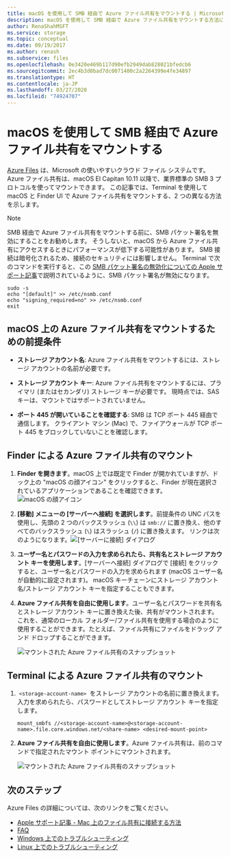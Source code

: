 ```yaml
---
title: macOS を使用して SMB 経由で Azure ファイル共有をマウントする | Microsoft Docs
description: macOS を使用して SMB 経由で Azure ファイル共有をマウントする方法について説明します。
author: RenaShahMSFT
ms.service: storage
ms.topic: conceptual
ms.date: 09/19/2017
ms.author: renash
ms.subservice: files
ms.openlocfilehash: 0e3420e469b117d90efb2949dab828021bfedcb6
ms.sourcegitcommit: 2ec4b3d0bad7dc0071400c2a2264399e4fe34897
ms.translationtype: HT
ms.contentlocale: ja-JP
ms.lasthandoff: 03/27/2020
ms.locfileid: "74924707"
---
```

# <a name="mount-azure-file-share-over-smb-with-macos"></a>macOS を使用して SMB 経由で Azure ファイル共有をマウントする
[Azure Files](storage-files-introduction.md) は、Microsoft の使いやすいクラウド ファイル システムです。 Azure ファイル共有は、macOS El Capitan 10.11 以降で、業界標準の SMB 3 プロトコルを使ってマウントできます。 この記事では、Terminal を使用して macOS と Finder UI で Azure ファイル共有をマウントする、2 つの異なる方法を示します。

> [!Note]  
> SMB 経由で Azure ファイル共有をマウントする前に、SMB パケット署名を無効にすることをお勧めします。 そうしないと、macOS から Azure ファイル共有にアクセスするときにパフォーマンスが低下する可能性があります。 SMB 接続は暗号化されるため、接続のセキュリティには影響しません。 Terminal で次のコマンドを実行すると、この [SMB パケット署名の無効化についての Apple サポート記事](https://support.apple.com/HT205926)で説明されているように、SMB パケット署名が無効になります。  
>    ```
>    sudo -s
>    echo "[default]" >> /etc/nsmb.conf
>    echo "signing_required=no" >> /etc/nsmb.conf
>    exit
>    ```

## <a name="prerequisites-for-mounting-an-azure-file-share-on-macos"></a>macOS 上の Azure ファイル共有をマウントするための前提条件
* **ストレージ アカウント名**: Azure ファイル共有をマウントするには、ストレージ アカウントの名前が必要です。

* **ストレージ アカウント キー**: Azure ファイル共有をマウントするには、プライマリ (またはセカンダリ) ストレージ キーが必要です。 現時点では、SAS キーは、マウントではサポートされていません。

* **ポート 445 が開いていることを確認する**: SMB は TCP ポート 445 経由で通信します。 クライアント マシン (Mac) で、ファイアウォールが TCP ポート 445 をブロックしていないことを確認します。

## <a name="mount-an-azure-file-share-via-finder"></a>Finder による Azure ファイル共有のマウント
1. **Finder を開きます**。macOS 上では既定で Finder が開かれていますが、ドック上の "macOS の顔アイコン" をクリックすると、Finder が現在選択されているアプリケーションであることを確認できます。  
    ![macOS の顔アイコン](./media/storage-how-to-use-files-mac/mount-via-finder-1.png)

2. **[移動] メニューの [サーバーへ接続] を選択します**。前提条件の UNC パスを使用し、先頭の 2 つのバックスラッシュ (`\\`) は `smb://` に置き換え、他のすべてのバックスラッシュ (`\`) はスラッシュ (`/`) に置き換えます。 リンクは次のようになります。![[サーバーに接続] ダイアログ](./media/storage-how-to-use-files-mac/mount-via-finder-2.png)

3. **ユーザー名とパスワードの入力を求められたら、共有名とストレージ アカウント キーを使用します**。[サーバーへ接続] ダイアログで [接続] をクリックすると、ユーザー名とパスワードの入力を求められます (macOS ユーザー名が自動的に設定されます)。 macOS キーチェーンにストレージ アカウント名/ストレージ アカウント キーを指定することもできます。

4. **Azure ファイル共有を自由に使用します**。ユーザー名とパスワードを共有名とストレージ アカウント キーに置き換えた後、共有がマウントされます。 これを、通常のローカル フォルダー/ファイル共有を使用する場合のように使用することができます。たとえば、ファイル共有にファイルをドラッグ アンド ドロップすることができます。

    ![マウントされた Azure ファイル共有のスナップショット](./media/storage-how-to-use-files-mac/mount-via-finder-3.png)

## <a name="mount-an-azure-file-share-via-terminal"></a>Terminal による Azure ファイル共有のマウント
1.  `<storage-account-name>`  をストレージ アカウントの名前に置き換えます。 入力を求められたら、パスワードとしてストレージ アカウント キーを指定します。 

    ```
    mount_smbfs //<storage-account-name>@<storage-account-name>.file.core.windows.net/<share-name> <desired-mount-point>
    ```

2. **Azure ファイル共有を自由に使用します**。Azure ファイル共有は、前のコマンドで指定されたマウント ポイントにマウントされます。  

    ![マウントされた Azure ファイル共有のスナップショット](./media/storage-how-to-use-files-mac/mount-via-terminal-1.png)

## <a name="next-steps"></a>次のステップ
Azure Files の詳細については、次のリンクをご覧ください。

* [Apple サポート記事 - Mac 上のファイル共有に接続する方法](https://support.apple.com/HT204445)
* [FAQ](../storage-files-faq.md)
* [Windows 上でのトラブルシューティング](storage-troubleshoot-windows-file-connection-problems.md)      
* [Linux 上でのトラブルシューティング](storage-troubleshoot-linux-file-connection-problems.md)    
